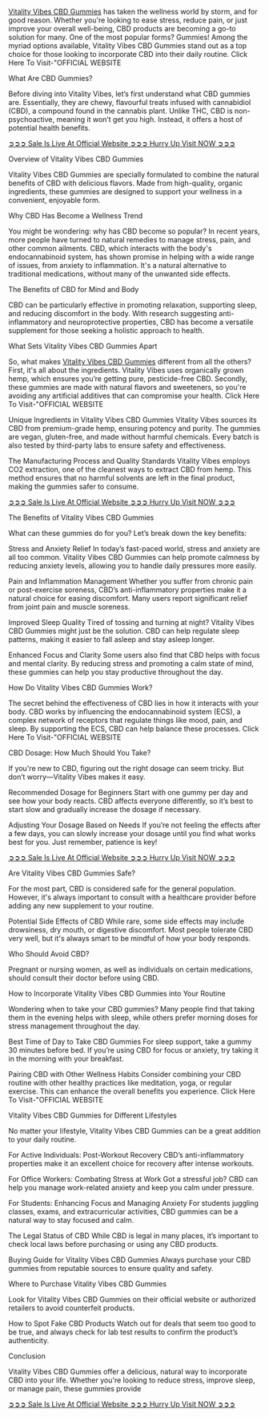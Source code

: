[Vitality Vibes CBD Gummies](https://www.facebook.com/Vitality.Vibes.CBD.Gummies.Official/) has taken the wellness world by storm, and for good reason. Whether you're looking to ease stress, reduce pain, or just improve your overall well-being, CBD products are becoming a go-to solution for many. One of the most popular forms? Gummies! Among the myriad options available, Vitality Vibes CBD Gummies stand out as a top choice for those looking to incorporate CBD into their daily routine. Click Here To Visit-"OFFICIAL WEBSITE

What Are CBD Gummies?

Before diving into Vitality Vibes, let’s first understand what CBD gummies are. Essentially, they are chewy, flavourful treats infused with cannabidiol (CBD), a compound found in the cannabis plant. Unlike THC, CBD is non-psychoactive, meaning it won’t get you high. Instead, it offers a host of potential health benefits.


[➲➲➲ Sale Is Live At Official Website ➲➲➲ Hurry Up Visit NOW ➲➲➲
](https://supplementcarts.com/vitality-vibes-cbd-gummies-official/)

Overview of Vitality Vibes CBD Gummies

Vitality Vibes CBD Gummies are specially formulated to combine the natural benefits of CBD with delicious flavors. Made from high-quality, organic ingredients, these gummies are designed to support your wellness in a convenient, enjoyable form.

Why CBD Has Become a Wellness Trend

You might be wondering: why has CBD become so popular? In recent years, more people have turned to natural remedies to manage stress, pain, and other common ailments. CBD, which interacts with the body's endocannabinoid system, has shown promise in helping with a wide range of issues, from anxiety to inflammation. It's a natural alternative to traditional medications, without many of the unwanted side effects.

The Benefits of CBD for Mind and Body

CBD can be particularly effective in promoting relaxation, supporting sleep, and reducing discomfort in the body. With research suggesting anti-inflammatory and neuroprotective properties, CBD has become a versatile supplement for those seeking a holistic approach to health.

What Sets Vitality Vibes CBD Gummies Apart

So, what makes [Vitality Vibes CBD Gummies](https://healthquerys.com/vitality-vibes-cbd-gummies-reviews/) different from all the others? First, it's all about the ingredients. Vitality Vibes uses organically grown hemp, which ensures you’re getting pure, pesticide-free CBD. Secondly, these gummies are made with natural flavors and sweeteners, so you're avoiding any artificial additives that can compromise your health. Click Here To Visit-"OFFICIAL WEBSITE

Unique Ingredients in Vitality Vibes CBD Gummies
Vitality Vibes sources its CBD from premium-grade hemp, ensuring potency and purity. The gummies are vegan, gluten-free, and made without harmful chemicals. Every batch is also tested by third-party labs to ensure safety and effectiveness.

The Manufacturing Process and Quality Standards
Vitality Vibes employs CO2 extraction, one of the cleanest ways to extract CBD from hemp. This method ensures that no harmful solvents are left in the final product, making the gummies safer to consume.


[➲➲➲ Sale Is Live At Official Website ➲➲➲ Hurry Up Visit NOW ➲➲➲](https://supplementcarts.com/vitality-vibes-cbd-gummies-official/)


The Benefits of Vitality Vibes CBD Gummies

What can these gummies do for you? Let’s break down the key benefits:

Stress and Anxiety Relief
In today’s fast-paced world, stress and anxiety are all too common. Vitality Vibes CBD Gummies can help promote calmness by reducing anxiety levels, allowing you to handle daily pressures more easily.

Pain and Inflammation Management
Whether you suffer from chronic pain or post-exercise soreness, CBD’s anti-inflammatory properties make it a natural choice for easing discomfort. Many users report significant relief from joint pain and muscle soreness.

Improved Sleep Quality
Tired of tossing and turning at night? Vitality Vibes CBD Gummies might just be the solution. CBD can help regulate sleep patterns, making it easier to fall asleep and stay asleep longer.

Enhanced Focus and Clarity
Some users also find that CBD helps with focus and mental clarity. By reducing stress and promoting a calm state of mind, these gummies can help you stay productive throughout the day.

How Do Vitality Vibes CBD Gummies Work?

The secret behind the effectiveness of CBD lies in how it interacts with your body. CBD works by influencing the endocannabinoid system (ECS), a complex network of receptors that regulate things like mood, pain, and sleep. By supporting the ECS, CBD can help balance these processes. Click Here To Visit-"OFFICIAL WEBSITE


CBD Dosage: How Much Should You Take?

If you're new to CBD, figuring out the right dosage can seem tricky. But don’t worry—Vitality Vibes makes it easy.

Recommended Dosage for Beginners
Start with one gummy per day and see how your body reacts. CBD affects everyone differently, so it’s best to start slow and gradually increase the dosage if necessary.

Adjusting Your Dosage Based on Needs
If you’re not feeling the effects after a few days, you can slowly increase your dosage until you find what works best for you. Just remember, patience is key!


[➲➲➲ Sale Is Live At Official Website ➲➲➲ Hurry Up Visit NOW ➲➲➲](https://supplementcarts.com/vitality-vibes-cbd-gummies-official/)


Are Vitality Vibes CBD Gummies Safe?

For the most part, CBD is considered safe for the general population. However, it's always important to consult with a healthcare provider before adding any new supplement to your routine.

Potential Side Effects of CBD
While rare, some side effects may include drowsiness, dry mouth, or digestive discomfort. Most people tolerate CBD very well, but it's always smart to be mindful of how your body responds.

Who Should Avoid CBD?

Pregnant or nursing women, as well as individuals on certain medications, should consult their doctor before using CBD.

How to Incorporate Vitality Vibes CBD Gummies into Your Routine

Wondering when to take your CBD gummies? Many people find that taking them in the evening helps with sleep, while others prefer morning doses for stress management throughout the day.

Best Time of Day to Take CBD Gummies
For sleep support, take a gummy 30 minutes before bed. If you’re using CBD for focus or anxiety, try taking it in the morning with your breakfast.

Pairing CBD with Other Wellness Habits
Consider combining your CBD routine with other healthy practices like meditation, yoga, or regular exercise. This can enhance the overall benefits you experience. Click Here To Visit-"OFFICIAL WEBSITE

Vitality Vibes CBD Gummies for Different Lifestyles

No matter your lifestyle, Vitality Vibes CBD Gummies can be a great addition to your daily routine.

For Active Individuals: Post-Workout Recovery
CBD’s anti-inflammatory properties make it an excellent choice for recovery after intense workouts.

For Office Workers: Combating Stress at Work
Got a stressful job? CBD can help you manage work-related anxiety and keep you calm under pressure.

For Students: Enhancing Focus and Managing Anxiety
For students juggling classes, exams, and extracurricular activities, CBD gummies can be a natural way to stay focused and calm.

The Legal Status of CBD
While CBD is legal in many places, it’s important to check local laws before purchasing or using any CBD products.

Buying Guide for Vitality Vibes CBD Gummies
Always purchase your CBD gummies from reputable sources to ensure quality and safety.

Where to Purchase Vitality Vibes CBD Gummies

Look for Vitality Vibes CBD Gummies on their official website or authorized retailers to avoid counterfeit products.

How to Spot Fake CBD Products
Watch out for deals that seem too good to be true, and always check for lab test results to confirm the product’s authenticity.

Conclusion

Vitality Vibes CBD Gummies offer a delicious, natural way to incorporate CBD into your life. Whether you're looking to reduce stress, improve sleep, or manage pain, these gummies provide


[➲➲➲ Sale Is Live At Official Website ➲➲➲ Hurry Up Visit NOW ➲➲➲](https://supplementcarts.com/vitality-vibes-cbd-gummies-official/)


